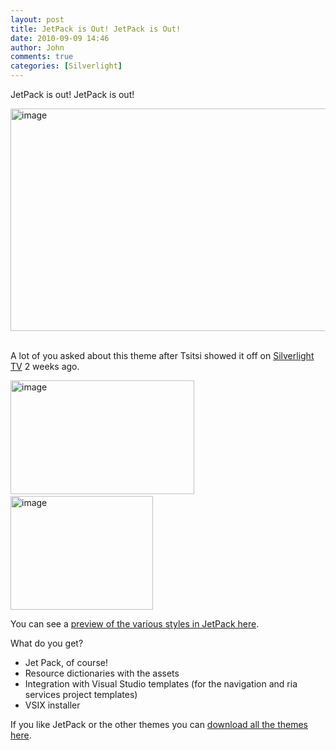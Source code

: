 ```yaml
---
layout: post
title: JetPack is Out! JetPack is Out!
date: 2010-09-09 14:46
author: John
comments: true
categories: [Silverlight]
---
```

<p>JetPack is out! JetPack is out! </p>  <p><a href="http://images.johnpapa.net/wp-content/uploads/files/media/image/WindowsLiveWriter/3732847f17b6_A25C/image_2.png"><img style="border-bottom: 0px; border-left: 0px; display: inline; border-top: 0px; border-right: 0px" title="image" border="0" alt="image" src="http://images.johnpapa.net/wp-content/uploads/files/media/image/WindowsLiveWriter/3732847f17b6_A25C/image_thumb.png" width="591" height="356" /></a>&#160;</p>  <p>A lot of you asked about this theme after Tsitsi showed it off on <a href="/silverlight/apply-and-customize-the-new-silverlight-themes/">Silverlight TV</a> 2 weeks ago.</p>  <p><a href="http://images.johnpapa.net/wp-content/uploads/files/media/image/WindowsLiveWriter/3732847f17b6_A25C/image_4.png"><img style="border-bottom: 0px; border-left: 0px; display: inline; border-top: 0px; border-right: 0px" title="image" border="0" alt="image" src="http://images.johnpapa.net/wp-content/uploads/files/media/image/WindowsLiveWriter/3732847f17b6_A25C/image_thumb_1.png" width="294" height="182" /></a>&#160;<a href="http://images.johnpapa.net/wp-content/uploads/files/media/image/WindowsLiveWriter/3732847f17b6_A25C/image_6.png"><img style="border-bottom: 0px; border-left: 0px; display: inline; border-top: 0px; border-right: 0px" title="image" border="0" alt="image" src="http://images.johnpapa.net/wp-content/uploads/files/media/image/WindowsLiveWriter/3732847f17b6_A25C/image_thumb_2.png" width="228" height="182" /></a> </p>  <p>You can see a <a href="http://www.silverlight.net/content/samples/sl4/themes/jetpack.html">preview of the various styles in JetPack here</a>.</p>  <p>What do you get?</p>  <ul>   <li>Jet Pack, of course!</li>    <li>Resource dictionaries with the assets </li>    <li>Integration with Visual Studio templates (for the navigation and ria services project templates) </li>    <li>VSIX installer</li> </ul>  <p>If you like JetPack or the other themes you can <a href="http://jpapa.me/theme9910">download all the themes here</a><strong></strong>.</p>

